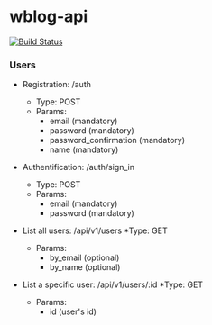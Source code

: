 # wblog-api
[![Build Status](https://travis-ci.org/sebasdeldi/wblog-api.svg?branch=master)](https://travis-ci.org/sebasdeldi/wblog-api)

### Users

* Registration: /auth
  * Type: POST
  * Params:
    * email (mandatory)
    * password (mandatory)
    * password_confirmation (mandatory)
    * name (mandatory)

* Authentification: /auth/sign_in
  * Type: POST
  * Params:
    * email (mandatory)
    * password (mandatory)

* List all users: /api/v1/users
  *Type: GET
  * Params:
    * by_email (optional)
    * by_name (optional)

* List a specific user: /api/v1/users/:id
  *Type: GET
  * Params:
    * id (user's id)
